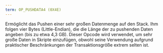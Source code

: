 ```yaml
---
term: OP_PUSHDATA4 (0X4E)
---
```


Ermöglicht das Pushen einer sehr großen Datenmenge auf den Stack. Ihm folgen vier Bytes (Little-Endian), die die Länge der zu pushenden Daten angeben (bis zu etwa 4,3 GB). Dieser Opcode wird verwendet, um sehr große Daten in Skripte einzufügen, obwohl seine Verwendung aufgrund praktischer Beschränkungen der Transaktionsgröße extrem selten ist.